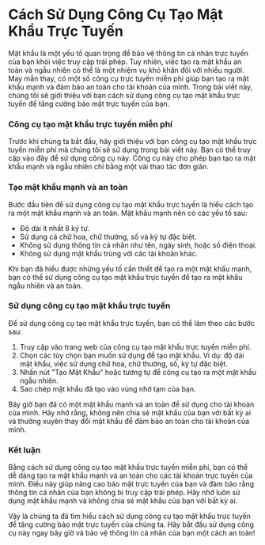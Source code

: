 Cách Sử Dụng Công Cụ Tạo Mật Khẩu Trực Tuyến
============================================

Mật khẩu là một yếu tố quan trọng để bảo vệ thông tin cá nhân trực tuyến của bạn khỏi việc truy cập trái phép. Tuy nhiên, việc tạo ra mật khẩu an toàn và ngẫu nhiên có thể là một nhiệm vụ khó khăn đối với nhiều người. May mắn thay, có một số công cụ trực tuyến miễn phí giúp bạn tạo ra mật khẩu mạnh và đảm bảo an toàn cho tài khoản của mình. Trong bài viết này, chúng tôi sẽ giới thiệu với bạn cách sử dụng công cụ tạo mật khẩu trực tuyến để tăng cường bảo mật trực tuyến của bạn.

### Công cụ tạo mật khẩu trực tuyến miễn phí

Trước khi chúng ta bắt đầu, hãy giới thiệu với bạn công cụ tạo mật khẩu trực tuyến miễn phí mà chúng tôi sẽ sử dụng trong bài viết này. Bạn có thể truy cập vào đây để sử dụng công cụ này. Công cụ này cho phép bạn tạo ra mật khẩu mạnh và ngẫu nhiên chỉ bằng một vài thao tác đơn giản.

### Tạo mật khẩu mạnh và an toàn

Bước đầu tiên để sử dụng công cụ tạo mật khẩu trực tuyến là hiểu cách tạo ra một mật khẩu mạnh và an toàn. Mật khẩu mạnh nên có các yếu tố sau:

- Độ dài ít nhất 8 ký tự.
- Sử dụng cả chữ hoa, chữ thường, số và ký tự đặc biệt.
- Không sử dụng thông tin cá nhân như tên, ngày sinh, hoặc số điện thoại.
- Không sử dụng mật khẩu trùng với các tài khoản khác.

Khi bạn đã hiểu được những yếu tố cần thiết để tạo ra một mật khẩu mạnh, bạn có thể sử dụng công cụ tạo mật khẩu trực tuyến để tạo ra mật khẩu ngẫu nhiên và an toàn.

### Sử dụng công cụ tạo mật khẩu trực tuyến

Để sử dụng công cụ tạo mật khẩu trực tuyến, bạn có thể làm theo các bước sau:

1. Truy cập vào trang web của công cụ tạo mật khẩu trực tuyến miễn phí.
2. Chọn các tùy chọn bạn muốn sử dụng để tạo mật khẩu. Ví dụ: độ dài mật khẩu, việc sử dụng chữ hoa, chữ thường, số, ký tự đặc biệt.
3. Nhấn nút "Tạo Mật Khẩu" hoặc tương tự để công cụ tạo ra một mật khẩu ngẫu nhiên.
4. Sao chép mật khẩu đã tạo vào vùng nhớ tạm của bạn.

Bây giờ bạn đã có một mật khẩu mạnh và an toàn để sử dụng cho tài khoản của mình. Hãy nhớ rằng, không nên chia sẻ mật khẩu của bạn với bất kỳ ai và thường xuyên thay đổi mật khẩu để đảm bảo an toàn cho tài khoản của mình.

### Kết luận

Bằng cách sử dụng công cụ tạo mật khẩu trực tuyến miễn phí, bạn có thể dễ dàng tạo ra mật khẩu mạnh và an toàn cho các tài khoản trực tuyến của mình. Điều này giúp nâng cao bảo mật trực tuyến của bạn và đảm bảo rằng thông tin cá nhân của bạn không bị truy cập trái phép. Hãy nhớ luôn sử dụng mật khẩu mạnh và không chia sẻ mật khẩu của bạn với bất kỳ ai.

Vậy là chúng ta đã tìm hiểu cách sử dụng công cụ tạo mật khẩu trực tuyến để tăng cường bảo mật trực tuyến của chúng ta. Hãy bắt đầu sử dụng công cụ này ngay bây giờ và bảo vệ thông tin cá nhân của bạn một cách an toàn!